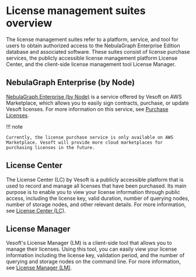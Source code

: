 # License management suites overview

The license management suites refer to a platform, service, and tool for users to obtain authorized access to the NebulaGraph Enterprise Edition database and associated software. These suites consist of license purchase services, the publicly accessible license management platform License Center, and the client-side license management tool License Manager.

## NebulaGraph Enterprise (by Node)

[NebulaGraph Enterprise (by Node)](https://aws.amazon.com/marketplace/pp/prodview-kvpxjh5b4dfno) is a service offered by Vesoft on AWS Marketplace, which allows you to easily sign contracts, purchase, or update Vesoft licenses. For more information on this service, see [Purchase Licenses](../3.purchase-license.md).

!!! note

    Currently, the license purchase service is only available on AWS Marketplace. Vesoft will provide more cloud marketplaces for purchasing licenses in the future. 

## License Center

The License Center (LC) by Vesoft is a publicly accessible platform that is used to record and manage all licenses that have been purchased. Its main purpose is to enable you to view your license information through public access, including the license key, valid duration, number of querying nodes, number of storage nodes, and other relevant details. For more information, see [License Center (LC)](2.license-center.md).

## License Manager

Vesoft's License Manager (LM) is a client-side tool that allows you to manage their licenses. Using this tool, you can easily view your license information including the license key, validation period, and the number of querying and storage nodes on the command line. For more information, see [License Manager (LM)](3.license-manager.md).
